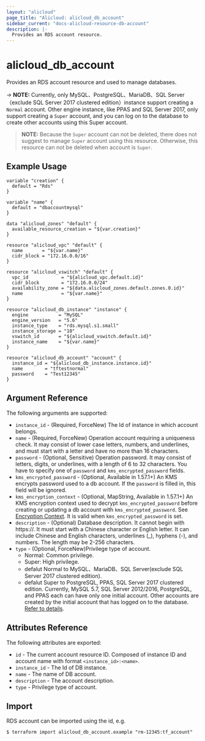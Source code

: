 ```yaml
---
layout: "alicloud"
page_title: "Alicloud: alicloud_db_account"
sidebar_current: "docs-alicloud-resource-db-account"
description: |-
  Provides an RDS account resource.
---
```


# alicloud\_db\_account

Provides an RDS account resource and used to manage databases.

-> **NOTE:** Currently, only MySQL、PostgreSQL、MariaDB、SQL Server（exclude SQL Server 2017 clustered edition）instance support creating a `Normal` account. Other engine instance, like PPAS and SQL Server 2017, only support creating a `Super` account, and you can log on to the database to create other accounts using this Super account.
> **NOTE:** Because the `Super` account can not be deleted, there does not suggest to manage `Super` account using this resource. Otherwise, this resource can not be deleted when account is `Super`.

## Example Usage

```
variable "creation" {
  default = "Rds"
}

variable "name" {
  default = "dbaccountmysql"
}

data "alicloud_zones" "default" {
  available_resource_creation = "${var.creation}"
}

resource "alicloud_vpc" "default" {
  name       = "${var.name}"
  cidr_block = "172.16.0.0/16"
}

resource "alicloud_vswitch" "default" {
  vpc_id            = "${alicloud_vpc.default.id}"
  cidr_block        = "172.16.0.0/24"
  availability_zone = "${data.alicloud_zones.default.zones.0.id}"
  name              = "${var.name}"
}

resource "alicloud_db_instance" "instance" {
  engine           = "MySQL"
  engine_version   = "5.6"
  instance_type    = "rds.mysql.s1.small"
  instance_storage = "10"
  vswitch_id       = "${alicloud_vswitch.default.id}"
  instance_name    = "${var.name}"
}

resource "alicloud_db_account" "account" {
  instance_id = "${alicloud_db_instance.instance.id}"
  name        = "tftestnormal"
  password    = "Test12345"
}
```

## Argument Reference

The following arguments are supported:

* `instance_id` - (Required, ForceNew) The Id of instance in which account belongs.
* `name` - (Required, ForceNew) Operation account requiring a uniqueness check. It may consist of lower case letters, numbers, and underlines, and must start with a letter and have no more than 16 characters.
* `password` - (Optional, Sensitive) Operation password. It may consist of letters, digits, or underlines, with a length of 6 to 32 characters. You have to specify one of `password` and `kms_encrypted_password` fields.
* `kms_encrypted_password` - (Optional, Available in 1.57.1+) An KMS encrypts password used to a db account. If the `password` is filled in, this field will be ignored.
* `kms_encryption_context` - (Optional, MapString, Available in 1.57.1+) An KMS encryption context used to decrypt `kms_encrypted_password` before creating or updating a db account with `kms_encrypted_password`. See [Encryption Context](https://www.alibabacloud.com/help/doc-detail/42975.htm). It is valid when `kms_encrypted_password` is set.
* `description` - (Optional) Database description. It cannot begin with https://. It must start with a Chinese character or English letter. It can include Chinese and English characters, underlines (_), hyphens (-), and numbers. The length may be 2-256 characters.
* `type` - (Optional, ForceNew)Privilege type of account.
    - Normal: Common privilege.
    - Super: High privilege.
    - defalut Normal to MySQL、MariaDB、SQL Server(exclude SQL Server 2017 clustered edition).
    - defalut Super to PostgreSQL, PPAS, SQL Server 2017 clustered edition.
    Currently, MySQL 5.7, SQL Server 2012/2016, PostgreSQL, and PPAS each can have only one initial account.
    Other accounts are created by the initial account that has logged on to the database. [Refer to details](https://www.alibabacloud.com/help/doc-detail/26263.htm).

## Attributes Reference

The following attributes are exported:

* `id` - The current account resource ID. Composed of instance ID and account name with format `<instance_id>:<name>`.
* `instance_id` - The Id of DB instance.
* `name` - The name of DB account.
* `description` - The account description.
* `type` - Privilege type of account.

## Import

RDS account can be imported using the id, e.g.

```
$ terraform import alicloud_db_account.example "rm-12345:tf_account"
```